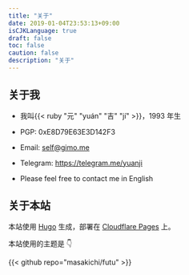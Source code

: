 ```yaml
---
title: "关于"
date: 2019-01-04T23:53:13+09:00
isCJKLanguage: true
draft: false
toc: false
caution: false
description: "关于"
---
```


## 关于我

- 我叫{{< ruby "元" "yuán" "吉" "jí" >}}，1993 年生

- PGP: 0xE8D79E63E3D142F3

- Email: self@gimo.me

- Telegram: https://telegram.me/yuanji

- Please feel free to contact me in English

## 关于本站

本站使用 [Hugo](https://gohugo.io/) 生成，部署在 [Cloudflare Pages](https://pages.cloudflare.com/) 上。

本站使用的主题是 👇

{{< github repo="masakichi/futu" >}}
